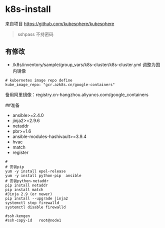 # k8s-install

来自项目 https://github.com/kubesphere/kubesphere

> sshpass 不持密码



## 有修改
* /k8s/inventory/sample/group_vars/k8s-cluster/k8s-cluster.yml
调整为国内镜像
```
# kubernetes image repo define
kube_image_repo: "gcr.azk8s.cn/google-containers"
```
备用阿里镜像：registry.cn-hangzhou.aliyuncs.com/google_containers


##准备
- ansible>=2.4.0
- jinja2>=2.9.6
- netaddr
- pbr>=1.6
- ansible-modules-hashivault>=3.9.4
- hvac
- match
- register

```
#
# 安装pip
yum -y install epel-release
yum -y install python-pip  ansible
# 安装python-netaddr
pip install netaddr
pip install match
#Jinja 2.9 (or newer)
pip install --upgrade jinja2
systemctl stop firewalld
systemctl disable firewalld

#ssh-kengen
#ssh-copy-id   root@node1
